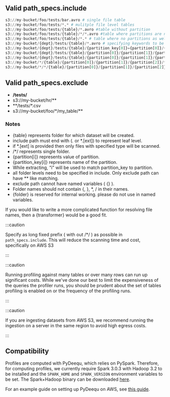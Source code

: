 ## Valid path_specs.include

```python
s3://my-bucket/foo/tests/bar.avro # single file table   
s3://my-bucket/foo/tests/*.* # mulitple file level tables
s3://my-bucket/foo/tests/{table}/*.avro #table without partition
s3://my-bucket/foo/tests/{table}/*/*.avro #table where partitions are not specified
s3://my-bucket/foo/tests/{table}/*.* # table where no partitions as well as data type specified
s3://my-bucket/{dept}/tests/{table}/*.avro # specifying keywords to be used in display name
s3://my-bucket/{dept}/tests/{table}/{partition_key[0]}={partition[0]}/{partition_key[1]}={partition[1]}/*.avro # specify partition key and value format
s3://my-bucket/{dept}/tests/{table}/{partition[0]}/{partition[1]}/{partition[2]}/*.avro # specify partition value only format
s3://my-bucket/{dept}/tests/{table}/{partition[0]}/{partition[1]}/{partition[2]}/*.* # for all extensions
s3://my-bucket/*/{table}/{partition[0]}/{partition[1]}/{partition[2]}/*.* # table is present at 2 levels down in bucket
s3://my-bucket/*/*/{table}/{partition[0]}/{partition[1]}/{partition[2]}/*.* # table is present at 3 levels down in bucket
```

## Valid path_specs.exclude
- **/tests/**
- s3://my-bucket/hr/**
- **/tests/*.csv
- s3://my-bucket/foo/*/my_table/**

### Notes

- {table} represents folder for which dataset will be created.
- include path must end with (*.* or *.[ext]) to represent leaf level.
- if *.[ext] is provided then only files with specified type will be scanned.
- /*/ represents single folder.
- {partition[i]} represents value of partition.
- {partition_key[i]} represents name of the partition.
- While extracting, “i” will be used to match partition_key to partition.
- all folder levels need to be specified in include. Only exclude path can have ** like matching.
- exclude path cannot have named variables ( {} ).
- Folder names should not contain {, }, *, / in their names.
- {folder} is reserved for internal working. please do not use in named variables.



If you would like to write a more complicated function for resolving file names, then a {transformer} would be a good fit.

:::caution

Specify as long fixed prefix ( with out /*/ ) as possible in `path_specs.include`. This will reduce the scanning time and cost, specifically on AWS S3

:::

:::caution

Running profiling against many tables or over many rows can run up significant costs.
While we've done our best to limit the expensiveness of the queries the profiler runs, you
should be prudent about the set of tables profiling is enabled on or the frequency
of the profiling runs.

:::

:::caution

If you are ingesting datasets from AWS S3, we recommend running the ingestion on a server in the same region to avoid high egress costs.

:::

## Compatibility

Profiles are computed with PyDeequ, which relies on PySpark. Therefore, for computing profiles, we currently require Spark 3.0.3 with Hadoop 3.2 to be installed and the `SPARK_HOME` and `SPARK_VERSION` environment variables to be set. The Spark+Hadoop binary can be downloaded [here](https://www.apache.org/dyn/closer.lua/spark/spark-3.0.3/spark-3.0.3-bin-hadoop3.2.tgz).

For an example guide on setting up PyDeequ on AWS, see [this guide](https://aws.amazon.com/blogs/big-data/testing-data-quality-at-scale-with-pydeequ/).
